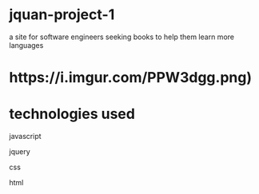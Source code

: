 # jquan-project-1
a site for software engineers seeking books to help them learn more languages
<h1> https://i.imgur.com/PPW3dgg.png)</h1>
<h1>
  technologies used
  </h1>

<p> javascript</p>
<p> jquery</p>
<p> css</p>
<p> html</p>


